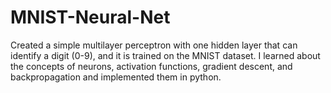 # MNIST-Neural-Net
Created a simple multilayer perceptron with one hidden layer that can identify a digit (0-9), and it is trained on the MNIST dataset. I learned about the concepts of neurons, activation functions, gradient descent, and backpropagation and implemented them in python. 
